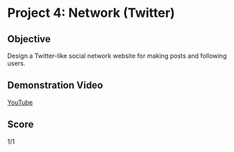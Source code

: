 # Project 4: Network (Twitter) 

## Objective 
Design a Twitter-like social network website for making posts and following users.

## Demonstration Video
[YouTube](https://youtu.be/JpqgQ3tuTWo)

## Score
1/1
